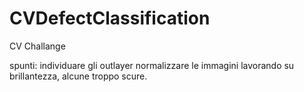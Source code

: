 # CVDefectClassification
CV Challange


spunti:
individuare gli outlayer
normalizzare le immagini lavorando su brillantezza, alcune troppo scure.